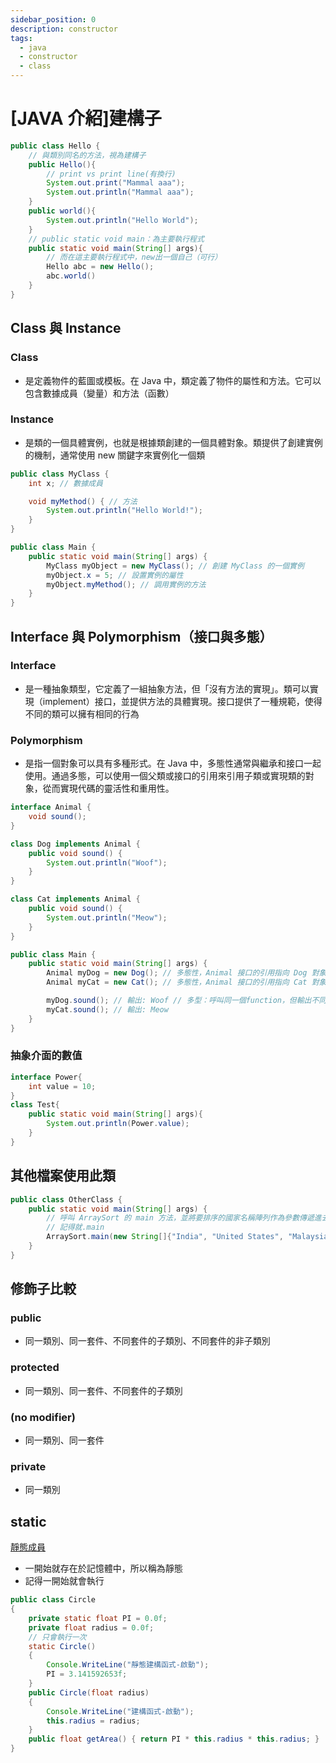```yaml
---
sidebar_position: 0
description: constructor
tags:
  - java
  - constructor
  - class
---
```


# [JAVA 介紹]建構子

```java
public class Hello {
    // 與類別同名的方法，視為建構子
    public Hello(){
        // print vs print line(有換行)
        System.out.print("Mammal aaa");
        System.out.println("Mammal aaa");
    }
    public world(){
        System.out.println("Hello World");
    }
    // public static void main：為主要執行程式
	public static void main(String[] args){
        // 而在這主要執行程式中，new出一個自己（可行）
		Hello abc = new Hello();
        abc.world()
	}	
}
```

## Class 與 Instance
### Class
* 是定義物件的藍圖或模板。在 Java 中，類定義了物件的屬性和方法。它可以包含數據成員（變量）和方法（函數）
### Instance
* 是類的一個具體實例，也就是根據類創建的一個具體對象。類提供了創建實例的機制，通常使用 new 關鍵字來實例化一個類
```java
public class MyClass {
    int x; // 數據成員

    void myMethod() { // 方法
        System.out.println("Hello World!");
    }
}

public class Main {
    public static void main(String[] args) {
        MyClass myObject = new MyClass(); // 創建 MyClass 的一個實例
        myObject.x = 5; // 設置實例的屬性
        myObject.myMethod(); // 調用實例的方法
    }
}
```

## Interface 與 Polymorphism（接口與多態）
### Interface
* 是一種抽象類型，它定義了一組抽象方法，但「沒有方法的實現」。類可以實現（implement）接口，並提供方法的具體實現。接口提供了一種規範，使得不同的類可以擁有相同的行為
### Polymorphism
* 是指一個對象可以具有多種形式。在 Java 中，多態性通常與繼承和接口一起使用。通過多態，可以使用一個父類或接口的引用來引用子類或實現類的對象，從而實現代碼的靈活性和重用性。
```java
interface Animal {
    void sound();
}

class Dog implements Animal {
    public void sound() {
        System.out.println("Woof");
    }
}

class Cat implements Animal {
    public void sound() {
        System.out.println("Meow");
    }
}

public class Main {
    public static void main(String[] args) {
        Animal myDog = new Dog(); // 多態性，Animal 接口的引用指向 Dog 對象
        Animal myCat = new Cat(); // 多態性，Animal 接口的引用指向 Cat 對象

        myDog.sound(); // 輸出: Woof // 多型：呼叫同一個function，但輸出不同值
        myCat.sound(); // 輸出: Meow
    }
}
```

### 抽象介面的數值
```java
interface Power{
    int value = 10;
}
class Test{
    public static void main(String[] args){
        System.out.println(Power.value);
    }
}
```

## 其他檔案使用此類
```java
public class OtherClass {
    public static void main(String[] args) {
        // 呼叫 ArraySort 的 main 方法，並將要排序的國家名稱陣列作為參數傳遞進去
        // 記得就.main
        ArraySort.main(new String[]{"India", "United States", "Malaysia", "Australia", "Lundon"});
    }
}
```

## 修飾子比較
### public
* 同一類別、同一套件、不同套件的子類別、不同套件的非子類別
### protected
* 同一類別、同一套件、不同套件的子類別
### (no modifier)
* 同一類別、同一套件
### private
* 同一類別


## static
[靜態成員](https://yubin551.gitbook.io/java-note/basic_java_programming/reservedwordstatic)
* 一開始就存在於記憶體中，所以稱為靜態
* 記得一開始就會執行
```java
public class Circle
{
    private static float PI = 0.0f;
    private float radius = 0.0f;
    // 只會執行一次
    static Circle()
    {
        Console.WriteLine("靜態建構函式-啟動");
        PI = 3.141592653f;       
    }
    public Circle(float radius)
    {
        Console.WriteLine("建構函式-啟動");
        this.radius = radius;
    }
    public float getArea() { return PI * this.radius * this.radius; }
}
```




